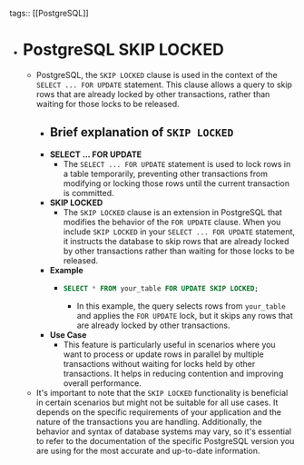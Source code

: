 tags:: [[PostgreSQL]]

- # PostgreSQL SKIP LOCKED
	- PostgreSQL, the `SKIP LOCKED` clause is used in the context of the `SELECT ... FOR UPDATE` statement. This clause allows a query to skip rows that are already locked by other transactions, rather than waiting for those locks to be released.
		- ## Brief explanation of `SKIP LOCKED`
		- **SELECT ... FOR UPDATE**
			- The `SELECT ... FOR UPDATE` statement is used to lock rows in a table temporarily, preventing other transactions from modifying or locking those rows until the current transaction is committed.
		- **SKIP LOCKED**
			- The `SKIP LOCKED` clause is an extension in PostgreSQL that modifies the behavior of the `FOR UPDATE` clause. When you include `SKIP LOCKED` in your `SELECT ... FOR UPDATE` statement, it instructs the database to skip rows that are already locked by other transactions rather than waiting for those locks to be released.
		- **Example**
			- ```sql
			  SELECT * FROM your_table FOR UPDATE SKIP LOCKED;
			  ```
				- In this example, the query selects rows from `your_table` and applies the `FOR UPDATE` lock, but it skips any rows that are already locked by other transactions.
		- **Use Case**
			- This feature is particularly useful in scenarios where you want to process or update rows in parallel by multiple transactions without waiting for locks held by other transactions. It helps in reducing contention and improving overall performance.
	- It's important to note that the `SKIP LOCKED` functionality is beneficial in certain scenarios but might not be suitable for all use cases. It depends on the specific requirements of your application and the nature of the transactions you are handling. Additionally, the behavior and syntax of database systems may vary, so it's essential to refer to the documentation of the specific PostgreSQL version you are using for the most accurate and up-to-date information.